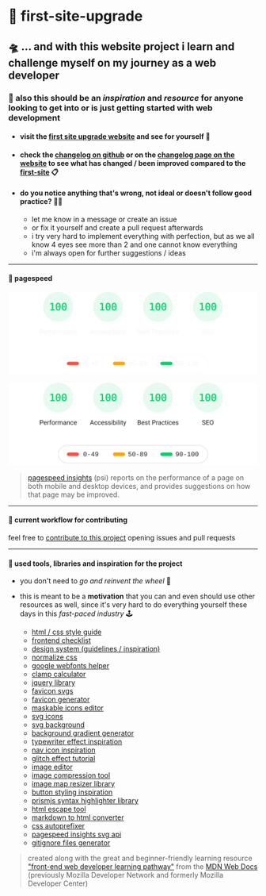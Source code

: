 # 🔮 first-site-upgrade

## 🛸 ... and with this website project i learn and challenge myself on my journey as a web developer

### 🌱 also this should be an *inspiration* and *resource* for anyone looking to get into or is just getting started with web development

- #### visit the [first site upgrade website](https://glmvc.github.io/first-site-upgrade/ "first site upgrade website") and see for yourself 👀

- #### check the [changelog on github](CHANGELOG.md "first site upgrade changelog on github") or on the [changelog page on the website](https://glmvc.github.io/first-site-upgrade/ "first site upgrade changelog") to see what has changed / been improved compared to the [first-site](https://glmvc.github.io/first-site/ "first site website") 📋

- #### do you notice anything that's wrong, not ideal or doesn't follow good practice? 😵‍💫
    - let me know in a message or create an issue
    - or fix it yourself and create a pull request afterwards
    - i try very hard to implement everything with perfection, but as we all know 4 eyes see more than 2 and one cannot know everything
    - i'm always open for further suggestions / ideas

---

#### 🔋 pagespeed

![pagespeed insights performance](assets/pagespeed-dark.svg#gh-dark-mode-only)

![pagespeed insights performance](assets/pagespeed-light.svg#gh-light-mode-only)

> [pagespeed insights](https://developers.google.com/speed/docs/insights/v5/about "about pagespeed insights") (psi) reports on the performance of a page on both mobile and desktop devices, and provides suggestions on how that page may be improved.

---

#### 🔬 current workflow for contributing

feel free to [contribute to this project](CONTRIBUTING.md "") opening issues and pull requests

---

#### 🧰 used tools, libraries and inspiration for the project

- you don't need to *go and reinvent the wheel* 🎡

- this is meant to be a **motivation** that you can and even should use other resources as well, since it's very hard to do everything yourself these days in this *fast-paced industry* 🕹️

    - [html / css style guide](https://google.github.io/styleguide/htmlcssguide.html "google html / css style guide")
    - [frontend checklist](https://frontendchecklist.io/ "the front-end checklist website")
    - [design system (guidelines / inspiration)](https://material.io/ "google material design homepage")
    - [normalize css](http://necolas.github.io/normalize.css/ "normalize.css homepage")
    - [google webfonts helper](https://gwfh.mranftl.com/fonts "google webfonts helper website")
    - [clamp calculator](https://royalfig.github.io/fluid-typography-calculator/ "clamp calculator for a fluid typography scale")
    - [jquery library](https://jquery.com/ "jquery homepage")
    - [favicon svgs](https://twemoji-cheatsheet.vercel.app/ "twemoji cheatsheet website")
    - [favicon generator](https://realfavicongenerator.net/ "realfavicongenerator homepage")
    - [maskable icons editor](https://maskable.app/ "maskable app website")
    - [svg icons](https://fontawesome.com/ "font awesome homepage")
    - [svg background](https://bgjar.com/ "bgjar homepage")
    - [background gradient generator](https://cssgradient.io/ "css gradient homepage")
    - [typewriter effect inspiration](https://www.30secondsofcode.org/css/s/typewriter-effect "30 seconds of code typewriter effect tutorial")
    - [nav icon inspiration](https://codepen.io/ahmadbassamemran/pen/VQwPGr "hamburger icons animations on codepen")
    - [glitch effect tutorial](https://www.youtube.com/watch?v=7Xyg8Ja7dyY "animated glitch text effect on youtube")
    - [image editor](https://www.photopea.com/ "photopea advanced image editor")
    - [image compression tool](https://tinypng.com/ "tinypng homepage")
    - [image map resizer library](https://github.com/davidjbradshaw/image-map-resizer "image map resizer github repository")
    - [button styling inspiration](https://uiverse.io/ "uiverse homepage")
    - [prismjs syntax highlighter library](https://prismjs.com/ "prismjs homepage")
    - [html escape tool](https://codebeautify.org/html-escape-unescape "codebeautify html escape / unescape tool")
    - [markdown to html converter](https://codebeautify.org/markdown-to-html "codebeautify markdown to html converter tool website")
    - [css autoprefixer](https://autoprefixer.github.io/ "css autoprefixer online tool website")
    - [pagespeed insights svg api](https://github.com/ankurparihar/readme-pagespeed-insights "pagespeed insights for readme github repository")
    - [gitignore files generator](https://gitignore.io/ "gitignore files generator website")

> created along with the great and beginner-friendly learning resource ["front-end web developer learning pathway"](https://developer.mozilla.org/en-US/docs/Learn/Front-end_web_developer "front-end web developer article on mdn") from the [MDN Web Docs](https://developer.mozilla.org/ "mdn web docs homepage") (previously Mozilla Developer Network and formerly Mozilla Developer Center)
